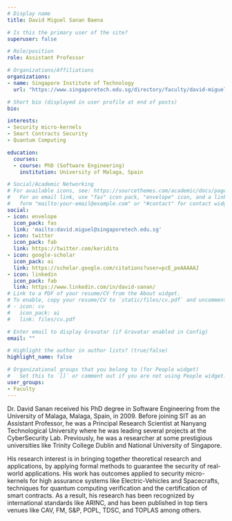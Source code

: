 ```yaml
---
# Display name
title: David Miguel Sanan Baena

# Is this the primary user of the site?
superuser: false

# Role/position
role: Assistant Professor

# Organizations/Affiliations
organizations:
- name: Singapore Institute of Technology
  url: "https://www.singaporetech.edu.sg/directory/faculty/david-miguel-sanan-baena"

# Short bio (displayed in user profile at end of posts) 
bio: 

interests:
- Security micro-kernels
- Smart Contracts Security
- Quantum Computing

education:
  courses:
  - course: PhD (Software Engineering)
    institution: University of Malaga, Spain

# Social/Academic Networking
# For available icons, see: https://sourcethemes.com/academic/docs/page-builder/#icons
#   For an email link, use "fas" icon pack, "envelope" icon, and a link in the
#   form "mailto:your-email@example.com" or "#contact" for contact widget.
social:
- icon: envelope
  icon_pack: fas
  link: 'mailto:david.miguel@singaporetech.edu.sg'
- icon: twitter
  icon_pack: fab
  link: https://twitter.com/keridito
- icon: google-scholar
  icon_pack: ai
  link: https://scholar.google.com/citations?user=pcE_peAAAAAJ
- icon: linkedin
  icon_pack: fab
  link: https://www.linkedin.com/in/david-sanan/
# Link to a PDF of your resume/CV from the About widget.
# To enable, copy your resume/CV to `static/files/cv.pdf` and uncomment the lines below.
# - icon: cv
#   icon_pack: ai
#   link: files/cv.pdf

# Enter email to display Gravatar (if Gravatar enabled in Config)
email: ""

# Highlight the author in author lists? (true/false)
highlight_name: false

# Organizational groups that you belong to (for People widget)
#   Set this to `[]` or comment out if you are not using People widget.
user_groups:
- Faculty
---
```


Dr. David Sanan received his PhD degree in Software Engineering from the University of Malaga, Malaga, Spain, in 2009. Before joining SIT as an Assistant Professor, he was a Principal Research Scientist at Nanyang Technological University where he was leading several projects at the CyberSecurity Lab.  Previously, he was a researcher at some prestigious universities like Trinity College Dublin and National University of Singapore. 

His research interest is in bringing together theoretical research and applications, by applying formal methods to guarantee the security of real-world applications.  His work has outcomes applied to security micro-kernels for high assurance systems like Electric-Vehicles and Spacecrafts, techniques for quantum computing verification and the certification of smart contracts. As a result, his research has been recognized by international standards like ARINC, and has been published in top tiers venues like CAV, FM, S&P, POPL, TDSC, and TOPLAS among others.
